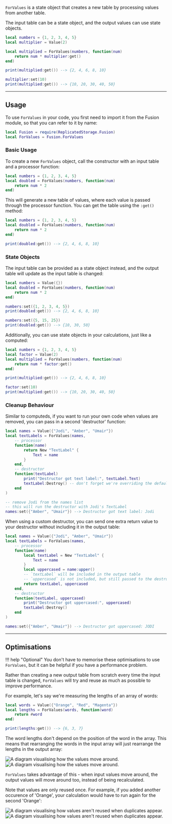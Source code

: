 `ForValues` is a state object that creates a new table by processing values from
another table.

The input table can be a state object, and the output values can use state
objects.

```Lua
local numbers = {1, 2, 3, 4, 5}
local multiplier = Value(2)

local multiplied = ForValues(numbers, function(num)
	return num * multiplier:get()
end)

print(multiplied:get()) --> {2, 4, 6, 8, 10}

multiplier:set(10)
print(multiplied:get()) --> {10, 20, 30, 40, 50}
```

-----

## Usage

To use `ForValues` in your code, you first need to import it from the Fusion
module, so that you can refer to it by name:

```Lua linenums="1" hl_lines="2"
local Fusion = require(ReplicatedStorage.Fusion)
local ForValues = Fusion.ForValues
```

### Basic Usage

To create a new `ForValues` object, call the constructor with an input table and
a processor function:

```Lua
local numbers = {1, 2, 3, 4, 5}
local doubled = ForValues(numbers, function(num)
	return num * 2
end)
```

This will generate a new table of values, where each value is passed through the
processor function. You can get the table using the `:get()` method:

```Lua hl_lines="6"
local numbers = {1, 2, 3, 4, 5}
local doubled = ForValues(numbers, function(num)
	return num * 2
end)

print(doubled:get()) --> {2, 4, 6, 8, 10}
```

### State Objects

The input table can be provided as a state object instead, and the output table
will update as the input table is changed:

```Lua
local numbers = Value({})
local doubled = ForValues(numbers, function(num)
	return num * 2
end)

numbers:set({1, 2, 3, 4, 5})
print(doubled:get()) --> {2, 4, 6, 8, 10}

numbers:set({5, 15, 25})
print(doubled:get()) --> {10, 30, 50}
```

Additionally, you can use state objects in your calculations, just like a
computed:

```Lua
local numbers = {1, 2, 3, 4, 5}
local factor = Value(2)
local multiplied = ForValues(numbers, function(num)
	return num * factor:get()
end)

print(multiplied:get()) --> {2, 4, 6, 8, 10}

factor:set(10)
print(multiplied:get()) --> {10, 20, 30, 40, 50}
```

### Cleanup Behaviour

Similar to computeds, if you want to run your own code when values are removed,
you can pass in a second 'destructor' function:

```Lua hl_lines="9-13"
local names = Value({"Jodi", "Amber", "Umair"})
local textLabels = ForValues(names,
	-- processor
	function(name)
		return New "TextLabel" {
			Text = name
		}
	end,
	-- destructor
	function(textLabel)
		print("Destructor got text label:", textLabel.Text)
		textLabel:Destroy() -- don't forget we're overriding the default cleanup
	end
)

-- remove Jodi from the names list
-- this will run the destructor with Jodi's TextLabel
names:set({"Amber", "Umair"}) --> Destructor got text label: Jodi
```

When using a custom destructor, you can send one extra return value to your
destructor without including it in the output table:

```Lua hl_lines="11 14"
local names = Value({"Jodi", "Amber", "Umair"})
local textLabels = ForValues(names,
	-- processor
	function(name)
		local textLabel = New "TextLabel" {
			Text = name
		}
		local uppercased = name:upper()
		-- `textLabel` will be included in the output table
		-- `uppercased` is not included, but still passed to the destructor
		return textLabel, uppercased
	end,
	-- destructor
	function(textLabel, uppercased)
		print("Destructor got uppercased:", uppercased)
		textLabel:Destroy()
	end
)

names:set({"Amber", "Umair"}) --> Destructor got uppercased: JODI
```

-----

## Optimisations

!!! help "Optional"
	You don't have to memorise these optimisations to use `ForValues`, but it
	can be helpful if you have a performance problem.

Rather than creating a new output table from scratch every time the input table
is changed, `ForValues` will try and reuse as much as possible to improve
performance.

For example, let's say we're measuring the lengths of an array of words:

```Lua
local words = Value({"Orange", "Red", "Magenta"})
local lengths = ForValues(words, function(word)
	return #word
end)

print(lengths:get()) --> {6, 3, 7}
```

The word lengths don't depend on the position of the word in the array. This
means that rearranging the words in the input array will just rearrange the
lengths in the output array:

![A diagram visualising how the values move around.](Optimisation-Reordering-Dark.svg#only-dark)
![A diagram visualising how the values move around.](Optimisation-Reordering-Light.svg#only-light)

`ForValues` takes advantage of this - when input values move around, the output
values will move around too, instead of being recalculated.

Note that values are only reused once. For example, if you added another
occurence of 'Orange', your calculation would have to run again for the second
'Orange':

![A diagram visualising how values aren't reused when duplicates appear.](Optimisation-Duplicates-Dark.svg#only-dark)
![A diagram visualising how values aren't reused when duplicates appear.](Optimisation-Duplicates-Light.svg#only-light)